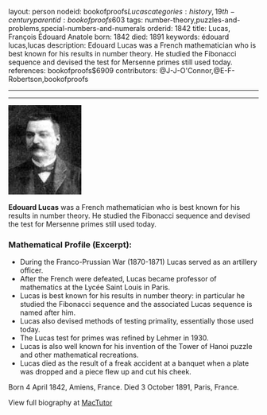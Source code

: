 layout: person
nodeid: bookofproofs$Lucas
categories: history,19th-century
parentid: bookofproofs$603
tags: number-theory,puzzles-and-problems,special-numbers-and-numerals
orderid: 1842
title: Lucas, François Édouard Anatole
born: 1842
died: 1891
keywords: édouard lucas,lucas
description: Edouard Lucas was a French mathematician who is best known for his results in number theory. He studied the Fibonacci sequence and devised the test for Mersenne primes still used today.
references: bookofproofs$6909
contributors: @J-J-O'Connor,@E-F-Robertson,bookofproofs

---



---

![Lucas.jpg](https://github.com/bookofproofs/bookofproofs.github.io/blob/main/_sources/_assets/images/portraits/Lucas.jpg?raw=true)

**Edouard Lucas** was a French mathematician who is best known for his results in number theory. He studied the Fibonacci sequence and devised the test for Mersenne primes still used today.

### Mathematical Profile (Excerpt):
* During the Franco-Prussian War (1870-1871) Lucas served as an artillery officer.
* After the French were defeated, Lucas became professor of mathematics at the Lycée Saint Louis in Paris.
* Lucas is best known for his results in number theory: in particular he studied the Fibonacci sequence and the associated Lucas sequence is named after him.
* Lucas also devised methods of testing primality, essentially those used today.
* The Lucas test for primes was refined by Lehmer in 1930.
* Lucas is also well known for his invention of the Tower of Hanoi puzzle and other mathematical recreations.
* Lucas died as the result of a freak accident at a banquet when a plate was dropped and a piece flew up and cut his cheek.

Born 4 April 1842, Amiens, France. Died 3 October 1891, Paris, France.

View full biography at [MacTutor](https://mathshistory.st-andrews.ac.uk/Biographies/Lucas/)
